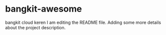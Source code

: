# bangkit-awesome
bangkit cloud keren
I am editing the README file. Adding some more details about the project description.
